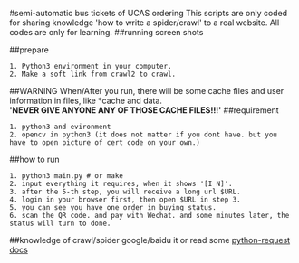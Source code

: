 #semi-automatic bus tickets of UCAS ordering
This scripts are only coded for sharing knowledge 'how to write a spider/crawl' to a real website. All codes are only for learning.
##running screen shots

##prepare
```
1. Python3 environment in your computer. 
2. Make a soft link from crawl2 to crawl. 
```
##WARNING
When/After you run, there will be some cache files and user information in files, like \*cache and data.  
**'NEVER GIVE ANYONE ANY OF THOSE CACHE FILES!!!'**
##requirement
```
1. python3 and evironment
2. opencv in python3 (it does not matter if you dont have. but you have to open picture of cert code on your own.)
```
##how to run
```
1. python3 main.py # or make 
2. input everything it requires, when it shows '[I N]'.
3. after the 5-th step, you will receive a long url $URL.
4. login in your browser first, then open $URL in step 3.
5. you can see you have one order in buying status.
6. scan the QR code. and pay with Wechat. and some minutes later, the status will turn to done.
```
##knowledge of crawl/spider
google/baidu it or read some <a href='http://docs.python-requests.org/zh_CN/latest/user/quickstart.html'>python-request docs</a>
